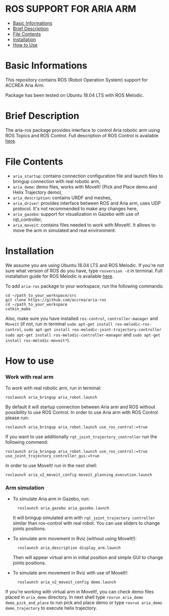 # ROS SUPPORT FOR ARIA ARM
- [Basic Informations](#Basic-Informations)
- [Brief Description](#Brief-description)
- [File Contents](#File-contents)
- [Installation](#installation)
- [How to Use](#How-to-Use)

# Basic Informations
This repository contains ROS (Robot Operation System) support for ACCREA Aria Arm. 

Package has been tested on Ubuntu 18.04 LTS with ROS Melodic.



# Brief Description
The aria-ros package provides interface to control Aria robotic arm using ROS Topics and ROS Control. Full description of ROS Control is available [here](http://wiki.ros.org/ros_control). 



# File Contents
- `aria_startup`: contains connection configuration file and launch files to bringup connection with real robotic arm,
- `aria_demo`: demo files, works with MoveIt! (Pick and Place demo and Helix Trajectory demo),
- `aria_description`: contains URDF and meshes,
- `aria_driver`: provides interface between ROS and Aria arm, uses UDP protocol. It's not recommended to make any changes here,
- `aria_gazebo`: support for visualization in Gazebo with use of rqt_controller,
- `aria_moveit`: contains files needed to work with MoveIt!. It allows to move the arm in simulated and real environment.

# Installation
We assume you are using Ubuntu 18.04 LTS and ROS Melodic. If you're not sure what version of ROS do you have, type `rosversion -d` in terminal. Full installation guide for ROS Melodic is available [here](http://wiki.ros.org/melodic/Installation/Ubuntu).

To add `aria-ros` package to your workspace, run the following commands:
```
cd ~/path_to_your_workspace/src
git clone https://github.com/accrea/aria-ros
cd ~/path_to_your_workspace
catkin_make
```

Also, make sure you have installed `ros-control`, `controller-manager` and `Moveit` (if not, run in terminal `sudo apt-get install ros-melodic-ros-control`, `sudo apt-get install ros-melodic-joint-trajectory-controller` `sudo apt-get install ros-melodic-controller-manager` and `sudo apt-get install ros-melodic-moveit*`).

# How to use

### Work with real arm
To work with real robotic arm, run in terminal:

    roslaunch aria_bringup aria_robot.launch

By default it will startup connection between Aria arm and ROS without possibility to use ROS Control. In order to use Aria arm with ROS Control please run:

    roslaunch aria_bringup aria_robot.launch use_ros_control:=true

If you want to use additionally `rqt_joint_trajectory_controller`  run the following commend: 

    roslaunch aria_bringup aria_robot.launch use_ros_control:=true use_joint_trajectory_controller_gui:=true

In order to use MoveIt! run in the next shell: 

    roslaunch aria_v2_moveit_config moveit_planning_execution.launch

### Arm simulation

- To simulate Aria arm in Gazebo, run:

        roslaunch aria_gazebo aria_gazebo.launch
    
    It will bringup simulated arm with `rqt_joint_trajectory controller` similar than ros-control with real robot. You can use sliders to change joints positions.


- To simulate arm movement in Rviz (without using MoveIt!):

        roslaunch aria_description display_arm.launch

    Then will appear virtual arm in initial position and simple GUI to change joints positions.

- To simulate arm movement in Rviz with use of MoveIt!:

        roslaunch aria_v2_moveit_config demo.launch
    

If you're working with virtual arm in MoveIt!, you can check demo files placed in `aria_demo` directory. In next shell type `rosrun aria_demo demo_pick_and_place` to run pick and place demo or type `rosrun aria_demo demo_trajectory` to execute helix trajectory. 

